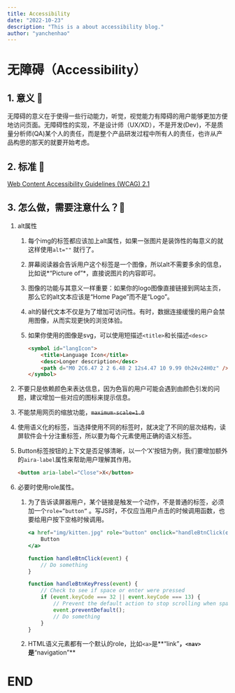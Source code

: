 ```yaml
---
title: Accessibility
date: "2022-10-23"
description: "This is a about accessibility blog."
author: "yanchenhao"
---
```


# 无障碍（Accessibility）

## 1. 意义 🎯

无障碍的意义在于使得一些行动能力，听觉，视觉能力有障碍的用户能够更加方便地访问页面。无障碍性的实现，不是设计师（UX/XD），不是开发(Dev)，不是质量分析师(QA)某个人的责任，而是整个产品研发过程中所有人的责任，也许从产品构思的那天的就要开始考虑。

## 2. 标准 📝

[Web Content Accessibility Guidelines (WCAG) 2.1](https://www.w3.org/TR/WCAG21/)

## 3. 怎么做，需要注意什么？🤔

1. alt属性
    1. 每个img的标签都应该加上alt属性，如果一张图片是装饰性的每意义的就这样使用`alt=""` 就行了。
    2. 屏幕阅读器会告诉用户这个标签是一个图像，所以alt不需要多余的信息，比如说*“Picture of”*，直接说图片的内容即可。
    3. 图像的功能与其意义一样重要：如果你的logo图像直接链接到网站主页，那么它的alt文本应该是“Home Page”而不是“Logo”。
    4. alt的替代文本不仅是为了增加可访问性。有时，数据连接缓慢的用户会禁用图像，从而实现更快的浏览体验。
    5. 如果你使用的图像是svg，可以使用短描述`<title>`和长描述`<desc>` 
        
        ```html
        <symbol id="langIcon">
            <title>Language Icon</title>
            <desc>Longer description</desc>
            <path d="M0 2C6.47 2 2 6.48 2 12s4.47 10 9.99 0h24v24H0z" />
        </symbol>
        ```
        
2. 不要只是依赖颜色来表达信息，因为色盲的用户可能会遇到由颜色引发的问题，建议增加一些对应的图标来提示信息。
3. 不能禁用网页的缩放功能，~~`maximum-scale=1.0`~~
4. 使用语义化的标签，当选择使用不同的标签时，就决定了不同的层次结构，读屏软件会十分注重标签，所以要为每个元素使用正确的语义标签。
5. Button标签按钮的上下文是否足够清晰，以一个‘X’按钮为例，我们要增加额外的`aira-label`属性来帮助用户理解其作用。
    
    ```html
    <button aria-label="Close">X</button>
    ```
    
6. 必要时使用role属性。
    1. 为了告诉读屏器用户，某个链接是触发一个动作，不是普通的标签，必须加一个`role=”button”` 。写JS时，不仅应当用户点击的时候调用函数，也要给用户按下空格时候调用。
        
        ```jsx
        <a href="img/kitten.jpg" role="button" onclick="handleBtnClick(event)" onKeyPress="handleBtnKeyPress(event)">
            Button
        </a>
        
        function handleBtnClick(event) {        
            // Do something
        }
        
        function handleBtnKeyPress(event) {
            // Check to see if space or enter were pressed
            if (event.keyCode === 32 || event.keyCode === 13) {
                // Prevent the default action to stop scrolling when space is pressed
                event.preventDefault();
                // Do something
            }
        }
        ```
        
    2. HTML语义元素都有一个默认的role，比如`<a>`是**“link”**，`<nav>`是**“navigation”**

# END